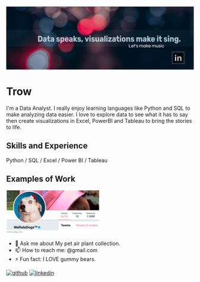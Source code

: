 
[LinkedIn]: https://www.linkedin.com/in/cyndimorris/
[![LinkedIn](https://github.com/TrowWay/trowway/blob/main/DataProfile%20banner3.png)][LinkedIn]  
# Trow  
I'm a Data Analyst. I really enjoy learning languages like Python and SQL to make analyzing data easier. I love to explore data to see what it has to say then create visualizations in Excel, PowerBI and Tableau to bring the stories to life.

## Skills and Experience  
Python / SQL / Excel / Power BI / Tableau  

## Examples of Work  
[<img src="weratedogspic.png" alt="WeRateDogs Analytics Project" style="width:250px">](https://github.com/TrowWay/AnalyticsPortfolio/blob/main/WeRateDogs.ipynb)



- 💬 Ask me about My pet air plant collection. 
- 📫 How to reach me: @gmail.com 
- ⚡ Fun fact: I LOVE gummy bears. 


[<img src='https://cdn.jsdelivr.net/npm/simple-icons@3.0.1/icons/github.svg' alt='github' height='40'>](https://github.com/trowway)  [<img src='https://cdn.jsdelivr.net/npm/simple-icons@3.0.1/icons/linkedin.svg' alt='linkedin' height='40'>](https://www.linkedin.com/in/@linkedIn/)  







